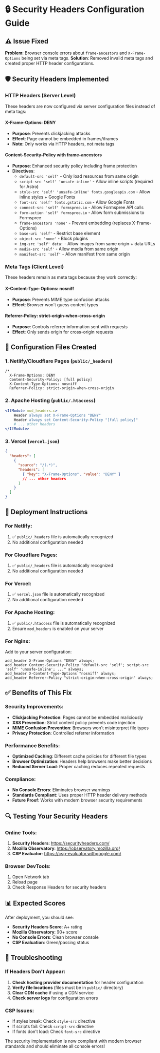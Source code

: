 # 🔒 Security Headers Configuration Guide

## ⚠️ Issue Fixed
**Problem**: Browser console errors about `frame-ancestors` and `X-Frame-Options` being set via meta tags.
**Solution**: Removed invalid meta tags and created proper HTTP header configurations.

## 🛡️ Security Headers Implemented

### HTTP Headers (Server Level)
These headers are now configured via server configuration files instead of meta tags:

#### **X-Frame-Options: DENY**
- **Purpose**: Prevents clickjacking attacks
- **Effect**: Page cannot be embedded in frames/iframes
- **Note**: Only works via HTTP headers, not meta tags

#### **Content-Security-Policy with frame-ancestors**
- **Purpose**: Enhanced security policy including frame protection
- **Directives**:
  - `default-src 'self'` - Only load resources from same origin
  - `script-src 'self' 'unsafe-inline'` - Allow inline scripts (required for Astro)
  - `style-src 'self' 'unsafe-inline' fonts.googleapis.com` - Allow inline styles + Google Fonts
  - `font-src 'self' fonts.gstatic.com` - Allow Google Fonts
  - `connect-src 'self' formspree.io` - Allow Formspree API calls
  - `form-action 'self' formspree.io` - Allow form submissions to Formspree
  - `frame-ancestors 'none'` - Prevent embedding (replaces X-Frame-Options)
  - `base-uri 'self'` - Restrict base element
  - `object-src 'none'` - Block plugins
  - `img-src 'self' data:` - Allow images from same origin + data URLs
  - `media-src 'self'` - Allow media from same origin
  - `manifest-src 'self'` - Allow manifest from same origin

### Meta Tags (Client Level)
These headers remain as meta tags because they work correctly:

#### **X-Content-Type-Options: nosniff**
- **Purpose**: Prevents MIME type confusion attacks
- **Effect**: Browser won't guess content types

#### **Referrer-Policy: strict-origin-when-cross-origin**
- **Purpose**: Controls referrer information sent with requests
- **Effect**: Only sends origin for cross-origin requests

## 📁 Configuration Files Created

### 1. **Netlify/Cloudflare Pages** (`public/_headers`)
```
/*
  X-Frame-Options: DENY
  Content-Security-Policy: [full policy]
  X-Content-Type-Options: nosniff
  Referrer-Policy: strict-origin-when-cross-origin
```

### 2. **Apache Hosting** (`public/.htaccess`)
```apache
<IfModule mod_headers.c>
    Header always set X-Frame-Options "DENY"
    Header always set Content-Security-Policy "[full policy]"
    # ... other headers
</IfModule>
```

### 3. **Vercel** (`vercel.json`)
```json
{
  "headers": [
    {
      "source": "/(.*)",
      "headers": [
        { "key": "X-Frame-Options", "value": "DENY" }
        // ... other headers
      ]
    }
  ]
}
```

## 🚀 Deployment Instructions

### For Netlify:
1. ✅ `public/_headers` file is automatically recognized
2. No additional configuration needed

### For Cloudflare Pages:
1. ✅ `public/_headers` file is automatically recognized
2. No additional configuration needed

### For Vercel:
1. ✅ `vercel.json` file is automatically recognized
2. No additional configuration needed

### For Apache Hosting:
1. ✅ `public/.htaccess` file is automatically recognized
2. Ensure `mod_headers` is enabled on your server

### For Nginx:
Add to your server configuration:
```nginx
add_header X-Frame-Options "DENY" always;
add_header Content-Security-Policy "default-src 'self'; script-src 'self' 'unsafe-inline'; ..." always;
add_header X-Content-Type-Options "nosniff" always;
add_header Referrer-Policy "strict-origin-when-cross-origin" always;
```

## ✅ Benefits of This Fix

### Security Improvements:
- **Clickjacking Protection**: Pages cannot be embedded maliciously
- **XSS Prevention**: Strict content policy prevents code injection
- **MIME Confusion Prevention**: Browsers won't misinterpret file types
- **Privacy Protection**: Controlled referrer information

### Performance Benefits:
- **Optimized Caching**: Different cache policies for different file types
- **Browser Optimization**: Headers help browsers make better decisions
- **Reduced Server Load**: Proper caching reduces repeated requests

### Compliance:
- **No Console Errors**: Eliminates browser warnings
- **Standards Compliant**: Uses proper HTTP header delivery methods
- **Future Proof**: Works with modern browser security requirements

## 🔍 Testing Your Security Headers

### Online Tools:
1. **Security Headers**: https://securityheaders.com/
2. **Mozilla Observatory**: https://observatory.mozilla.org/
3. **CSP Evaluator**: https://csp-evaluator.withgoogle.com/

### Browser DevTools:
1. Open Network tab
2. Reload page
3. Check Response Headers for security headers

## 📊 Expected Scores

After deployment, you should see:
- **Security Headers Score**: A+ rating
- **Mozilla Observatory**: 90+ score  
- **No Console Errors**: Clean browser console
- **CSP Evaluation**: Green/passing status

## 🔧 Troubleshooting

### If Headers Don't Appear:
1. **Check hosting provider documentation** for header configuration
2. **Verify file locations** (files must be in `public/` directory)
3. **Clear CDN cache** if using a CDN service
4. **Check server logs** for configuration errors

### CSP Issues:
- If styles break: Check `style-src` directive
- If scripts fail: Check `script-src` directive  
- If fonts don't load: Check `font-src` directive

The security implementation is now compliant with modern browser standards and should eliminate all console errors!